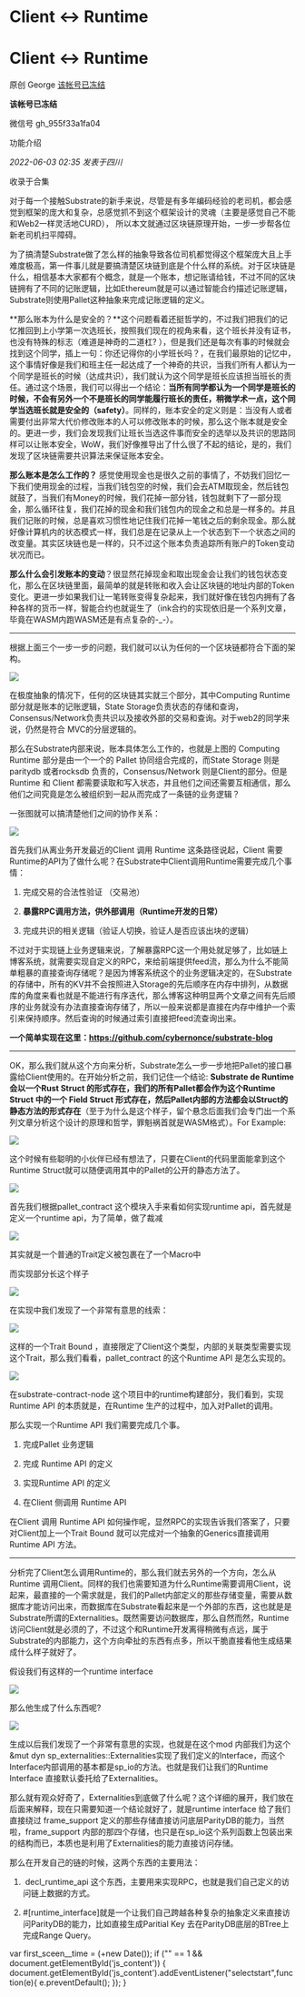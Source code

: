 # Client <-> Runtime
Client <-> Runtime
==================

原创 George [该帐号已冻结](javascript:void(0);)

**该帐号已冻结** 

微信号 gh_955f33a1fa04

功能介绍

_2022-06-03 02:35_ _发表于四川_

收录于合集

对于每一个接触Substrate的新手来说，尽管是有多年编码经验的老司机，都会感觉到框架的庞大和复杂，总感觉抓不到这个框架设计的灵魂（主要是感觉自己不能和Web2一样灵活地CURD）， 所以本文就通过区块链原理开始，一步一步帮各位新老司机扫平障碍。

  

  

为了搞清楚Substrate做了怎么样的抽象导致各位司机都觉得这个框架庞大且上手难度极高，第一件事儿就是要搞清楚区块链到底是个什么样的系统。对于区块链是什么，相信基本大家都有个概念，就是一个账本，想记账请给钱，不过不同的区块链拥有了不同的记账逻辑，比如Ethereum就是可以通过智能合约描述记账逻辑，Substrate则使用Pallet这种抽象来完成记账逻辑的定义。

  

**那么账本为什么是安全的？**这个问题看着还挺哲学的，不过我们把我们的记忆推回到上小学第一次选班长，按照我们现在的视角来看，这个班长并没有证书，也没有特殊的标志（难道是神奇的二道杠? ），但是我们还是每次有事的时候就会找到这个同学，插上一句：你还记得你的小学班长吗？，在我们最原始的记忆中，这个事情好像是我们和班主任一起达成了一个神奇的共识，当我们所有人都认为一个同学是班长的时候（达成共识），我们就认为这个同学是班长应该担当班长的责任。通过这个场景，我们可以得出一个结论：**当所有同学都认为一个同学是班长的时候，不会有另外一个不是班长的同学能履行班长的责任，稍微学术一点，这个同学当选班长就是安全的（safety）**。同样的，账本安全的定义则是：当没有人或者需要付出非常大代价修改账本的人可以修改账本的时候，那么这个账本就是安全的。更进一步，我们会发现我们让班长当选这件事而安全的选举以及共识的思路同样可以让账本安全，WoW，我们好像推导出了什么很了不起的结论，是的，我们发现了区块链需要共识算法来保证账本安全。

  

**那么账本是怎么工作的？** 感觉使用现金也是很久之前的事情了，不妨我们回忆一下我们使用现金的过程，当我们钱包空的时候，我们会去ATM取现金，然后钱包就鼓了，当我们有Money的时候，我们花掉一部分钱，钱包就剩下了一部分现金，那么循环往复，我们花掉的现金和我们钱包内的现金之和总是一样多的。并且我们记账的时候，总是喜欢习惯性地记住我们花掉一笔钱之后的剩余现金。那么就好像计算机内的状态模式一样，我们总是在记录从上一个状态到下一个状态之间的改变量。其实区块链也是一样的，只不过这个账本负责追踪所有账户的Token变动状况而已。

  

**那么什么会引发账本的变动**？很显然花掉现金和取出现金会让我们的钱包状态变化，那么在区块链里面，最简单的就是转账和收入会让区块链的地址内部的Token变化。更进一步如果我们让一笔转账变得复杂起来，我们就好像在钱包内拥有了各种各样的货币一样，智能合约也就诞生了（ink合约的实现依旧是一个系列文章，毕竟在WASM内跑WASM还是有点复杂的-_-）。  

  

* * *

  

根据上面三个一步一步的问题，我们就可以认为任何的一个区块链都符合下面的架构。  

  

![](https://i.imgur.com/V5EwP76.png)

  

  

在极度抽象的情况下，任何的区块链其实就三个部分，其中Computing Runtime部分就是账本的记账逻辑，State Storage负责状态的存储和查询，Consensus/Network负责共识以及接收外部的交易和查询。对于web2的同学来说，仍然是符合 MVC的分层逻辑的。  

  

那么在Substrate内部来说，账本具体怎么工作的，也就是上图的 Computing Runtime 部分是由一个一个的 Pallet 协同组合完成的，而State Storage 则是paritydb 或者rocksdb 负责的，Consensus/Network 则是Client的部分。但是Runtime 和 Client 都需要读取和写入状态，并且他们之间还需要互相通信，那么他们之间究竟是怎么被组织到一起从而完成了一条链的业务逻辑？  

  

  

一张图就可以搞清楚他们之间的协作关系：  

  

![](https://i.imgur.com/ClitvZG.png)

  

首先我们从离业务开发最近的Client 调用 Runtime 这条路径说起，Client 需要Runtime的API为了做什么呢？在Substrate中Client调用Runtime需要完成几个事情：  

  

1.  完成交易的合法性验证 （交易池）
    
2.  **暴露RPC调用方法，供外部调用（Runtime开发的日常）**
    
3.  完成共识的相关逻辑（验证人切换，验证人是否应该出块的逻辑）
    

  

不过对于实现链上业务逻辑来说，了解暴露RPC这一个用处就足够了，比如链上博客系统，就需要实现自定义的RPC，来给前端提供feed流，那么为什么不能简单粗暴的直接查询存储呢？是因为博客系统这个的业务逻辑决定的，在Substrate的存储中，所有的KV并不会按照进入Storage的先后顺序在内存中排列，从数据库的角度来看也就是不能进行有序迭代，那么博客这种明显两个文章之间有先后顺序的业务就没有办法直接查询存储了，所以一般来说都是直接在内存中维护一个索引来保持顺序。然后查询的时候通过索引直接把feed流查询出来。

  

**一个简单实现在这里：https://github.com/cybernonce/substrate-blog**

* * *

  

  

OK，那么我们就从这个方向来分析，Substrate怎么一步一步地把Pallet的接口暴露给Client使用的。在开始分析之前，我们记住一个结论: **Substrate de Runtime 会以一个Rust Struct 的形式存在，我们的所有Pallet都会作为这个Runtime Struct 中的一个 Field Struct 形式存在，然后Pallet内部的方法都会以Struct的静态方法的形式存在**（至于为什么是这个样子，留个悬念后面我们会专门出一个系列文章分析这个设计的原理和哲学，罪魁祸首就是WASM格式）。For Example:

  

  

![](https://i.imgur.com/h1KYCgX.png)

  

这个时候有些聪明的小伙伴已经有想法了，只要在Client的代码里面能拿到这个Runtime Struct就可以随便调用其中的Pallet的公开的静态方法了。  

  

![](https://i.imgur.com/7U1Z1KZ.png)

首先我们根据pallet_contract 这个模块入手来看如何实现runtime api，首先就是定义一个runtime api，为了简单，做了裁减  

![](https://i.imgur.com/YPjuttI.png)

其实就是一个普通的Trait定义被包裹在了一个Macro中

而实现部分长这个样子

![](https://i.imgur.com/mqFVPLu.png)

在实现中我们发现了一个非常有意思的线索：  

![](https://i.imgur.com/mWkYmb0.png)

这样的一个Trait Bound ，直接限定了Client这个类型，内部的关联类型需要实现这个Trait，那么我们看看，pallet_contract 的这个Runtime API 是怎么实现的。  

![](https://i.imgur.com/Pht0BkB.png)

在substrate-contract-node 这个项目中的runtime构建部分，我们看到，实现Runtime API 的本质就是，在Runtime 生产的过程中，加入对Pallet的调用。

那么实现一个Runtime API 我们需要完成几个事。

1.  完成Pallet 业务逻辑
    
2.  完成 Runtime API 的定义
    
3.  实现Runtime API 的定义
    
4.  在Client 侧调用 Runtime API 
    

  

在Client 调用 Runtime API 如何操作呢，显然RPC的实现告诉我们答案了，只要对Client加上一个Trait Bound 就可以完成对一个抽象的Generics直接调用Runtime API 方法。

  

  

* * *

  

分析完了Client怎么调用Runtime的，那么我们就去另外的一个方向，怎么从Runtime 调用Client。同样的我们也需要知道为什么Runtime需要调用Client，说起来，最直接的一个需求就是，我们的Pallet内部定义的那些存储变量，需要从数据库才能访问出来，而数据库在Substrate看起来是一个外部的东西，这也就是是Substrate所谓的Externalities。既然需要访问数据库，那么自然而然，Runtime访问Client就是必须的了，不过这个和Runtime开发离得稍微有点远，属于Substrate的内部能力，这个方向牵扯的东西有点多，所以干脆直接看他生成结果成什么样子就好了。

假设我们有这样的一个runtime interface

![](https://i.imgur.com/0sUGglm.png)

那么他生成了什么东西呢?  

  

![](https://i.imgur.com/v8AP9jA.png)

  

生成以后我们发现了一个非常有意思的实现，也就是在这个mod 内部我们为这个 &mut dyn sp\_externalities::Externalities实现了我们定义的Interface，而这个Interface内部调用的基本都是sp\_io的方法。也就是我们让我们的Runtime Interface 直接默认委托给了Externalities。  

那么就有观众好奇了，Externalities到底做了什么呢？这个详细的展开，我们放在后面来解释，现在只需要知道一个结论就好了，就是runtime interface 给了我们直接绕过 frame\_support 定义的那些存储直接访问底层ParityDB的能力，当然啦，frame\_support 内部的那四个存储，也只是在sp_io这个系列函数上包装出来的结构而已，本质也是利用了Externalities的能力直接访问存储。

  

那么在开发自己的链的时候，这两个东西的主要用法：  

1.   decl\_runtime\_api 这个东西，主要用来实现RPC，也就是我们自己定义的访问链上数据的方式。
    
2.  #\[runtime_interface\]就是一个让我们自己跨越各种复杂的抽象定义来直接访问ParityDB的能力，比如直接生成Paritial Key 去在ParityDB底层的BTree上完成Range Query。  
    

var first\_sceen\_\_time = (+new Date()); if ("" == 1 && document.getElementById('js\_content')) { document.getElementById('js\_content').addEventListener("selectstart",function(e){ e.preventDefault(); }); }